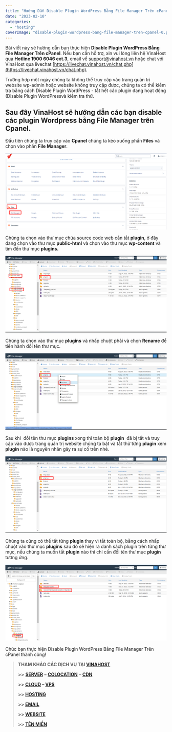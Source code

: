 ```yaml
---
title: "Hướng Dẫn Disable Plugin WordPress Bằng File Manager Trên cPanel"
date: "2023-02-10"
categories: 
  - "hosting"
coverImage: "disable-plugin-wordpress-bang-file-manager-tren-cpanel-0.png"
---
```


Bài viết này sẽ hướng dẫn bạn thực hiện **Disable Plugin WordPress Bằng File Manager Trên cPanel**. Nếu bạn cần hỗ trợ, xin vui lòng liên hệ VinaHost qua **Hotline 1900 6046 ext.3**, email về [support@vinahost.vn](mailto:support@vinahost.vn) hoặc chat với VinaHost qua livechat [https://livechat.vinahost.vn/chat.php](https://livechat.vinahost.vn/chat.php).

Trường hợp một ngày chúng ta không thể truy cập vào trang quản trị website wp-admin hoặc website không truy cập được, chúng ta có thể kiểm tra bằng cách Disable Plugin WordPress - tắt hết các plugin đang hoạt động (Disable Plugin WordPressvà kiểm tra thử.

## Sau đây VinaHost sẽ hướng dẫn các bạn disable các plugin Wordpress bằng File Manager trên Cpanel.

Đầu tiên chúng ta truy cập vào **Cpanel** chúng ta kéo xuống phần **Files** và chọn vào phần **File Manager**.

![Hướng Dẫn Disable Plugin WordPress Bằng File Manager Trên cPanel](images/disable-plugin-wordpress-bang-file-manager-tren-cpanel-1.png)

Chúng ta chọn vào thư mục chứa source code web cần tắt **plugin**, ở đây đang chọn vào thư mục **public-html** và chọn vào thư mục **wp-content** và tìm đến thư mục **plugins.**

![](images/disable-plugin-wordpress-bang-file-manager-tren-cpanel-2.png)

Chúng ta chọn vào thư mục **plugins** và nhấp chuột phải và chọn **Rename** để tiến hành đổi tên thư mục.

![](images/disable-plugin-wordpress-bang-file-manager-tren-cpanel-3.png)

Sau khi  đổi tên thư mục **plugins** xong thì toàn bộ **plugin**  đã bị tắt và truy cập vào được trang quản trị website chúng ta bật và tắt thử từng **plugin** xem **plugin** nào là nguyên nhân gây ra sự cố trên nhé.

![](images/disable-plugin-wordpress-bang-file-manager-tren-cpanel-4.png)

Chúng ta cũng có thể tắt từng **plugin** thay vì tắt toàn bộ, bằng cách nhấp chuột vào thư mục **plugins** sau đó sẽ hiện ra danh sách plugin trên từng thư mục, nếu chúng ta muốn tắt **plugin** nào thì chỉ cần đổi tên thư mục **plugin** tương ứng.

![](images/disable-plugin-wordpress-bang-file-manager-tren-cpanel-5.png)

Chúc bạn thực hiện Disable Plugin WordPress Bằng File Manager Trên cPanel thành công!

> **THAM KHẢO CÁC DỊCH VỤ TẠI [VINAHOST](https://vinahost.vn/)**
> 
> **\>>** [**SERVER**](https://vinahost.vn/thue-may-chu-rieng/) **–** [**COLOCATION**](https://vinahost.vn/colocation.html) – [**CDN**](https://vinahost.vn/dich-vu-cdn-chuyen-nghiep)
> 
> **\>> [CLOUD](https://vinahost.vn/cloud-server-gia-re/) – [VPS](https://vinahost.vn/vps-ssd-chuyen-nghiep/)**
> 
> **\>> [HOSTING](https://vinahost.vn/wordpress-hosting)**
> 
> **\>> [EMAIL](https://vinahost.vn/email-hosting)**
> 
> **\>> [WEBSITE](http://vinawebsite.vn/)**
> 
> **\>> [TÊN MIỀN](https://vinahost.vn/ten-mien-gia-re/)**
